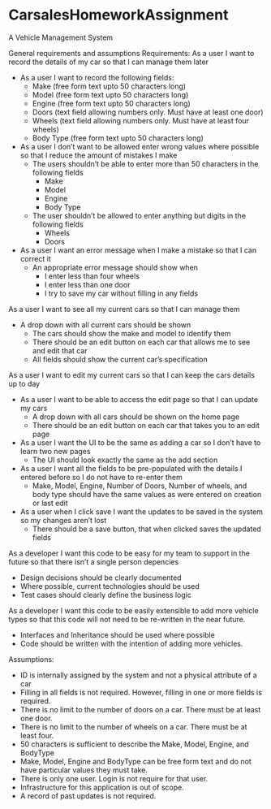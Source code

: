 # CarsalesHomeworkAssignment
A Vehicle Management System

General requirements and assumptions
Requirements:
As a user I want to record the details of my car so that I can manage them later
* As a user I want to record the following fields:
    * Make (free form text upto 50 characters long)
    * Model (free form text upto 50 characters long)
    * Engine (free form text upto 50 characters long)
    * Doors (text field allowing numbers only. Must have at least one door)
    * Wheels (text field allowing numbers only. Must have at least four wheels)
    * Body Type (free form text upto 50 characters long)
* As a user I don’t want to be allowed enter wrong values where possible so that I reduce the amount of mistakes I make
    * The users shouldn’t be able to enter more than 50 characters in the following fields
        * Make
        * Model
        * Engine
        * Body Type
    * The user shouldn’t be allowed to enter anything but digits in the following fields
        * Wheels
        * Doors
* As a user I want an error message when I make a mistake so that I can correct it
    * An appropriate error message should show when
        * I enter less than four wheels
        * I enter less than one door
        * I try to save my car without filling in any fields

As a user I want to see all my current cars so that I can manage them
* A drop down with all current cars should be shown
    * The cars should show the make and model to identify them
    * There should be an edit button on each car that allows me to see and edit that car
    * All fields should show the current car’s specification

As a user I want to edit my current cars so that I can keep the cars details up to day
* As a user I want to be able to access the edit page so that I can update my cars
    * A drop down with all cars should be shown on the home page
    * There should be an edit button on each car that takes you to an edit page
* As a user I want the UI to be the same as adding a car so I don’t have to learn two new pages
    * The UI should look exactly the same as the add section
* As a user I want all the fields to be pre-populated with the details I entered before so I do not have to re-enter them
    * Make, Model, Engine, Number of Doors, Number of wheels, and body type should have the same values as were entered on creation or last edit
* As a user when I click save I want the updates to be saved in the system so my changes aren’t lost
    * There should be a save button, that when clicked saves the updated fields  

As a developer I want this code to be easy for my team to support in the future so that there isn’t a single person depencies
* Design decisions should be clearly documented
* Where possible, current technologies should be used
* Test cases should clearly define the business logic

As a developer I want this code to be easily extensible to add more vehicle types so that this code will not need to be re-written in the near future.
* Interfaces and Inheritance should be used where possible
* Code should be written with the intention of adding more vehicles. 

Assumptions: 
* ID is internally assigned by the system and not a physical attribute of a car
* Filling in all fields is not required. However, filling in one or more fields is required.
* There is no limit to the number of doors on a car. There must be at least one door. 
* There is no limit to the number of wheels on a car. There must be at least four.
* 50 characters is sufficient to describe the Make, Model, Engine, and BodyType
* Make, Model, Engine and BodyType can be free form text and do not have particular values they must take. 
* There is only one user. Login is not require for that user. 
* Infrastructure for this application is out of scope. 
* A record of past updates is not required. 

